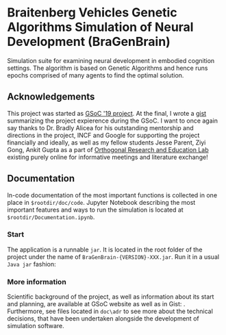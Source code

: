 # Braitenberg Vehicles Genetic Algorithms Simulation of Neural Development (BraGenBrain)

Simulation suite for examining neural development in embodied cognition settings. 
The algorithm is based on Genetic Algorithms and hence runs epochs comprised of many agents to find the optimal solution.


## Acknowledgements
This project was started as [GSoC '19 project](https://summerofcode.withgoogle.com/projects/#6182628703600640). At the final, I wrote a [gist](https://gist.github.com/stefanches7/88639248e8260784a7f7c3dfa1d2d6c2) summarizing the project expierence during the GSoC.
I want to once again say thanks to Dr. Bradly Alicea for his outstanding mentorship and directions in the project, INCF and Google for supporting the project financially and ideally, as well as my fellow students Jesse Parent, Ziyi Gong, Ankit Gupta as a part of [Orthogonal Research and Education Lab](https://orthogonal-research.weebly.com/) existing purely online for informative meetings and literature exchange!


## Documentation

In-code documentation of the most important functions is collected in one place in `$rootdir/doc/code`.
Jupyter Notebook describing the most important features and ways to run the simulation is located 
at `$rootdir/Documentation.ipynb`. 

### Start 

The application is a runnable `jar`. It is located in the root folder of the project under the name of `BraGenBrain-{VERSION}-XXX.jar`.
Run it in a usual `Java jar` fashion:


### More information

Scientific background of the project, as well as information about its start and planning, are available at GSoC website
as well as in Gist: . 
Furthermore, see files located in `doc\adr` to see more about the technical decisions, that have been undertaken alongside
the development of simulation software. 


